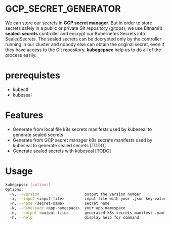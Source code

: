 # GCP_SECRET_GENERATOR
We can store our secrets in **GCP secret manager**. But in order to store secrets safely in a public or private Git repository (gitops), we use Bitnami’s **sealed-secrets** controller and encrypt our Kubernetes Secrets into SealedSecrets. The sealed secrets can be decrypted only by the controller running in our cluster and nobody else can obtain the original secret, even if they have access to the Git repository.
**kubegcpsec** help us to do all of the process easily.

# prerequistes
- kubectl
- kubeseal

# Features
- Generate from local file k8s secrets manifests used by kubeseal to generate sealed secrets
- Generate from GCP secret manager k8s secrets manifests used by kubeseal to generate sealed secrets [TODO]
- Generate sealed secrets with kubeseal [TODO]

# Usage

```bash
kubegcpsec [options]
Options:
  -v, --version                    output the version number
  -i, --input <input-file>         input file with your .json key-value pairs
  -n, --name <secret-name>         secret name
  -N, --namespace <app-namespace>  your app namespace
  -o, --output <output-file>       generated k8s secrets manifest .yaml
  -h, --help                       display help for command
```
